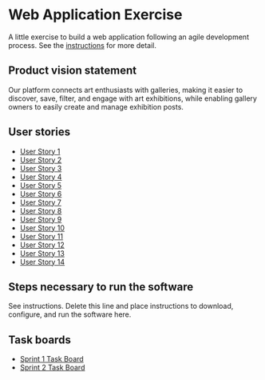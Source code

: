 # Web Application Exercise

A little exercise to build a web application following an agile development process. See the [instructions](instructions.md) for more detail.

## Product vision statement

Our platform connects art enthusiasts with galleries, making it easier to discover, save, filter, and engage with art exhibitions, while enabling gallery owners to easily create and manage exhibition posts.

## User stories

- [User Story 1](https://github.com/software-students-spring2025/2-web-app-pinkberries/issues/1)
- [User Story 2](https://github.com/software-students-spring2025/2-web-app-pinkberries/issues/2)
- [User Story 3](https://github.com/software-students-spring2025/2-web-app-pinkberries/issues/3)
- [User Story 4](https://github.com/software-students-spring2025/2-web-app-pinkberries/issues/4)
- [User Story 5](https://github.com/software-students-spring2025/2-web-app-pinkberries/issues/5)
- [User Story 6](https://github.com/software-students-spring2025/2-web-app-pinkberries/issues/6)
- [User Story 7](https://github.com/software-students-spring2025/2-web-app-pinkberries/issues/7)
- [User Story 8](https://github.com/software-students-spring2025/2-web-app-pinkberries/issues/8)
- [User Story 9](https://github.com/software-students-spring2025/2-web-app-pinkberries/issues/9)
- [User Story 10](https://github.com/software-students-spring2025/2-web-app-pinkberries/issues/10)
- [User Story 11](https://github.com/software-students-spring2025/2-web-app-pinkberries/issues/11)
- [User Story 12](https://github.com/software-students-spring2025/2-web-app-pinkberries/issues/12)
- [User Story 13](https://github.com/software-students-spring2025/2-web-app-pinkberries/issues/13)
- [User Story 14](https://github.com/software-students-spring2025/2-web-app-pinkberries/issues/14)


## Steps necessary to run the software

See instructions. Delete this line and place instructions to download, configure, and run the software here.

## Task boards

- [Sprint 1 Task Board](https://github.com/orgs/software-students-spring2025/projects/47)
- [Sprint 2 Task Board](https://github.com/orgs/software-students-spring2025/projects/120)